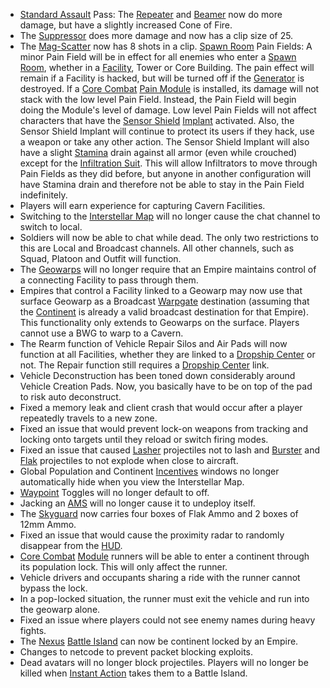 - [Standard Assault](../certifications/Standard_Assault.md) Pass: The
  [Repeater](../weapons/Repeater.md) and [Beamer](../weapons/Beamer.md) now do
  more damage, but have a slightly increased Cone of Fire.
- The [Suppressor](../weapons/Suppressor.md) does more damage and now has a clip
  size of 25.
- The [Mag-Scatter](../weapons/Mag-Scatter.md) now has 8 shots in a clip.
  [Spawn Room](../locations/Spawn_Room.md) Pain Fields: A minor Pain Field will
  be in effect for all enemies who enter a
  [Spawn Room](../locations/Spawn_Room.md), whether in a
  [Facility](../locations/Facilities.md), Tower or Core Building. The pain
  effect will remain if a Facility is hacked, but will be turned off if the
  [Generator](../items/Generator.md) is destroyed. If a
  [Core Combat](../items/Core_Combat.md) [Pain Module](../modules/Pain_Module.md) is
  installed, its damage will not stack with the low level Pain Field. Instead,
  the Pain Field will begin doing the Module's level of damage. Low level Pain
  Fields will not affect characters that have the
  [Sensor Shield](../implants/Sensor_Shield.md)
  [Implant](../implants/index.md) activated. Also, the Sensor Shield Implant
  will continue to protect its users if they hack, use a weapon or take any
  other action. The Sensor Shield Implant will also have a slight
  [Stamina](../terminology/Stamina.md) drain against all armor (even while
  crouched) except for the [Infiltration Suit](../armor/Infiltration_Suit.md).
  This will allow Infiltrators to move through Pain Fields as they did before,
  but anyone in another configuration will have Stamina drain and therefore not
  be able to stay in the Pain Field indefinitely.
- Players will earn experience for capturing Cavern Facilities.
- Switching to the [Interstellar Map](../terminology/Interstellar_Map.md) will
  no longer cause the chat channel to switch to local.
- Soldiers will now be able to chat while dead. The only two restrictions to
  this are Local and Broadcast channels. All other channels, such as Squad,
  Platoon and Outfit will function.
- The [Geowarps](../locations/Geowarp.md) will no longer require that an Empire
  maintains control of a connecting Facility to pass through them.
- Empires that control a Facility linked to a Geowarp may now use that surface
  Geowarp as a Broadcast [Warpgate](../locations/Warpgate.md) destination
  (assuming that the [Continent](../locations/Continent.md) is already a valid
  broadcast destination for that Empire). This functionality only extends to
  Geowarps on the surface. Players cannot use a BWG to warp to a Cavern.
- The Rearm function of Vehicle Repair Silos and Air Pads will now function at
  all Facilities, whether they are linked to a
  [Dropship Center](../locations/Dropship_Center.md) or not. The Repair function
  still requires a [Dropship Center](../locations/Dropship_Center.md) link.
- Vehicle Deconstruction has been toned down considerably around Vehicle
  Creation Pads. Now, you basically have to be on top of the pad to risk auto
  deconstruct.
- Fixed a memory leak and client crash that would occur after a player
  repeatedly travels to a new zone.
- Fixed an issue that would prevent lock-on weapons from tracking and locking
  onto targets until they reload or switch firing modes.
- Fixed an issue that caused [Lasher](../weapons/Lasher.md) projectiles not to
  lash and [Burster](../armor/Burster.md) and [Flak](../weapons/Flak.md)
  projectiles to not explode when close to aircraft.
- Global Population and Continent [Incentives](../terminology/Incentives.md)
  windows no longer automatically hide when you view the Interstellar Map.
- [Waypoint](../terminology/Waypoint.md) Toggles will no longer default to off.
- Jacking an [AMS](../vehicles/Advanced_Mobile_Station.md) will no longer cause
  it to undeploy itself.
- The [Skyguard](../vehicles/Skyguard.md) now carries four boxes of Flak Ammo
  and 2 boxes of 12mm Ammo.
- Fixed an issue that would cause the proximity radar to randomly disappear from
  the [HUD](../terminology/Heads-up_Display.md).
- [Core Combat](../items/Core_Combat.md) [Module](../modules/index.md) runners
  will be able to enter a continent through its population lock. This will only
  affect the runner.
- Vehicle drivers and occupants sharing a ride with the runner cannot bypass the
  lock.
- In a pop-locked situation, the runner must exit the vehicle and run into the
  geowarp alone.
- Fixed an issue where players could not see enemy names during heavy fights.
- The [Nexus](../locations/Oshur.md)
  [Battle Island](../locations/Battle_Islands.md) can now be continent locked by
  an Empire.
- Changes to netcode to prevent packet blocking exploits.
- Dead avatars will no longer block projectiles. Players will no longer be
  killed when [Instant Action](../terminology/Instant_Action.md) takes them to a
  Battle Island.
